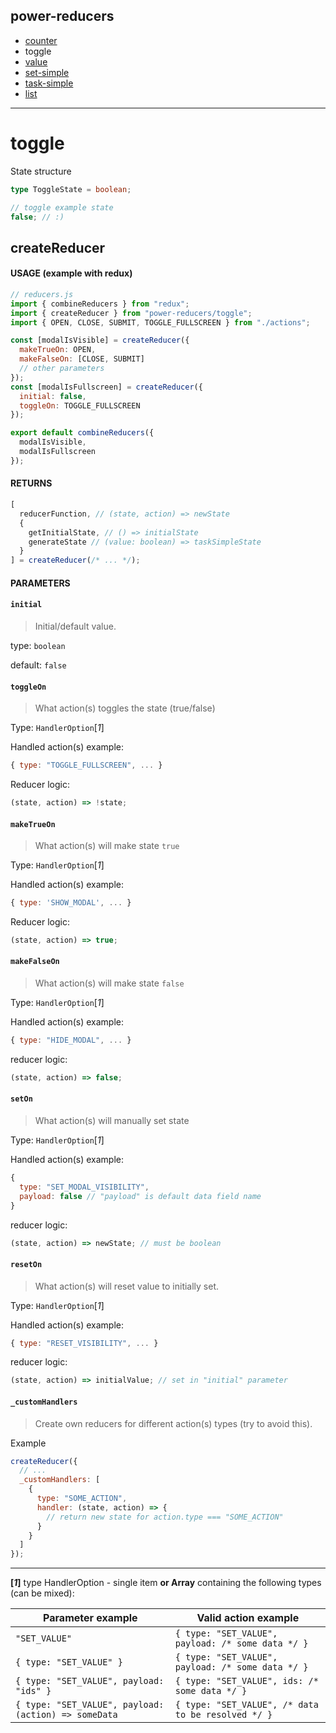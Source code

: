 ## power-reducers

- [counter](./counter.md)
- toggle
- [value](./value.md)
- [set-simple](./set-simple.md)
- [task-simple](./task-simple.md)
- [list](./list.md)

---

# toggle

State structure

```ts
type ToggleState = boolean;
```

```js
// toggle example state
false; // :)
```

## createReducer

#### USAGE (example with redux)

```js
// reducers.js
import { combineReducers } from "redux";
import { createReducer } from "power-reducers/toggle";
import { OPEN, CLOSE, SUBMIT, TOGGLE_FULLSCREEN } from "./actions";

const [modalIsVisible] = createReducer({
  makeTrueOn: OPEN,
  makeFalseOn: [CLOSE, SUBMIT]
  // other parameters
});
const [modalIsFullscreen] = createReducer({
  initial: false,
  toggleOn: TOGGLE_FULLSCREEN
});

export default combineReducers({
  modalIsVisible,
  modalIsFullscreen
});
```

#### RETURNS

```javascript
[
  reducerFunction, // (state, action) => newState
  {
    getInitialState, // () => initialState
    generateState // (value: boolean) => taskSimpleState
  }
] = createReducer(/* ... */);
```

#### PARAMETERS

#### **`initial`**

> Initial/default value.

type: `boolean`

default: `false`

#### **`toggleOn`**

> What action(s) toggles the state (true/false)

Type: `HandlerOption`[_1_]

Handled action(s) example:

```js
{ type: "TOGGLE_FULLSCREEN", ... }
```

Reducer logic:

```js
(state, action) => !state;
```

#### **`makeTrueOn`**

> What action(s) will make state `true`

Type: `HandlerOption`[_1_]

Handled action(s) example:

```js
{ type: 'SHOW_MODAL', ... }
```

Reducer logic:

```js
(state, action) => true;
```

#### **`makeFalseOn`**

> What action(s) will make state `false`

Type: `HandlerOption`[_1_]

Handled action(s) example:

```js
{ type: "HIDE_MODAL", ... }
```

reducer logic:

```js
(state, action) => false;
```

#### **`setOn`**

> What action(s) will manually set state

Type: `HandlerOption`[_1_]

Handled action(s) example:

```js
{
  type: "SET_MODAL_VISIBILITY",
  payload: false // "payload" is default data field name
}
```

reducer logic:

```js
(state, action) => newState; // must be boolean
```

#### **`resetOn`**

> What action(s) will reset value to initially set.

Type: `HandlerOption`[_1_]

Handled action(s) example:

```js
{ type: "RESET_VISIBILITY", ... }
```

reducer logic:

```js
(state, action) => initialValue; // set in "initial" parameter
```

#### **`_customHandlers`**

> Create own reducers for different action(s) types (try to avoid this).

Example

```javascript
createReducer({
  // ...
  _customHandlers: [
    {
      type: "SOME_ACTION",
      handler: (state, action) => {
        // return new state for action.type === "SOME_ACTION"
      }
    }
  ]
});
```

---

**[_1_]** type HandlerOption - single item **or Array** containing the following types (can be mixed):

| Parameter example                                    | Valid action example                               |
| ---------------------------------------------------- | -------------------------------------------------- |
| `"SET_VALUE"`                                        | `{ type: "SET_VALUE", payload: /* some data */ }`  |
| `{ type: "SET_VALUE" }`                              | `{ type: "SET_VALUE", payload: /* some data */ }`  |
| `{ type: "SET_VALUE", payload: "ids" }`              | `{ type: "SET_VALUE", ids: /* some data */ }`      |
| `{ type: "SET_VALUE", payload: (action) => someData` | `{ type: "SET_VALUE", /* data to be resolved */ }` |
